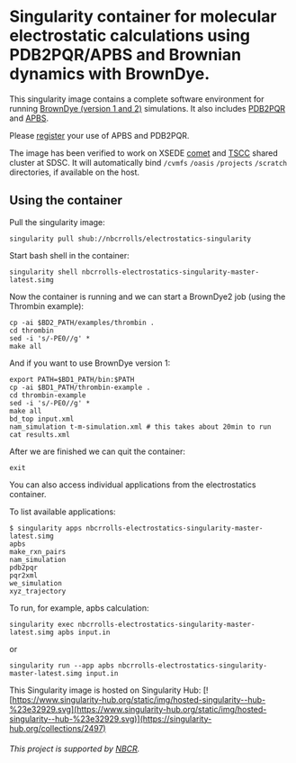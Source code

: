# Singularity container for molecular electrostatic calculations using PDB2PQR/APBS and Brownian dynamics with BrownDye.

This singularity image contains a complete software environment for running [BrownDye (version 1 and 2)](http://browndye.ucsd.edu/) simulations. It also includes [PDB2PQR](http://www.poissonboltzmann.org/) and [APBS](http://www.poissonboltzmann.org/).

Please [register](http://eepurl.com/by4eQr) your use of APBS and PDB2PQR.

The image has been verified to work on XSEDE [comet](https://portal.xsede.org/sdsc-comet) and [TSCC](https://www.sdsc.edu/support/user_guides/tscc-quick-start.html) shared cluster at SDSC. It will automatically bind `/cvmfs` `/oasis` `/projects` `/scratch` directories, if available on the host.

## Using the container

Pull the singularity image:
```
singularity pull shub://nbcrrolls/electrostatics-singularity
```

Start bash shell in the container:
```
singularity shell nbcrrolls-electrostatics-singularity-master-latest.simg
```

Now the container is running and we can start a BrownDye2 job (using the Thrombin example):

```
cp -ai $BD2_PATH/examples/thrombin .
cd thrombin
sed -i 's/-PE0//g' *
make all
```

And if you want to use BrownDye version 1:

```
export PATH=$BD1_PATH/bin:$PATH
cp -ai $BD1_PATH/thrombin-example .
cd thrombin-example
sed -i 's/-PE0//g' *
make all
bd_top input.xml
nam_simulation t-m-simulation.xml # this takes about 20min to run
cat results.xml
```
After we are finished we can quit the container:

    exit

You can also access individual applications from the electrostatics container.

To list available applications:

```
$ singularity apps nbcrrolls-electrostatics-singularity-master-latest.simg 
apbs
make_rxn_pairs
nam_simulation
pdb2pqr
pqr2xml
we_simulation
xyz_trajectory
```

To run, for example, apbs calculation:
```
singularity exec nbcrrolls-electrostatics-singularity-master-latest.simg apbs input.in
```

or

```
singularity run --app apbs nbcrrolls-electrostatics-singularity-master-latest.simg input.in
```


This Singularity image is hosted on Singularity Hub: [![https://www.singularity-hub.org/static/img/hosted-singularity--hub-%23e32929.svg](https://www.singularity-hub.org/static/img/hosted-singularity--hub-%23e32929.svg)](https://singularity-hub.org/collections/2497)



###### This project is supported by [NBCR](http://nbcr.ucsd.edu).
